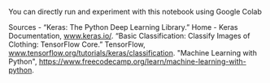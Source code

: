 You can directly run and experiment with this notebook using Google Colab

Sources -
  “Keras: The Python Deep Learning Library.” Home - Keras Documentation, www.keras.io/.
  “Basic Classification: Classify Images of Clothing: TensorFlow Core.” TensorFlow, www.tensorflow.org/tutorials/keras/classification.
  "Machine Learning with Python", https://www.freecodecamp.org/learn/machine-learning-with-python.

